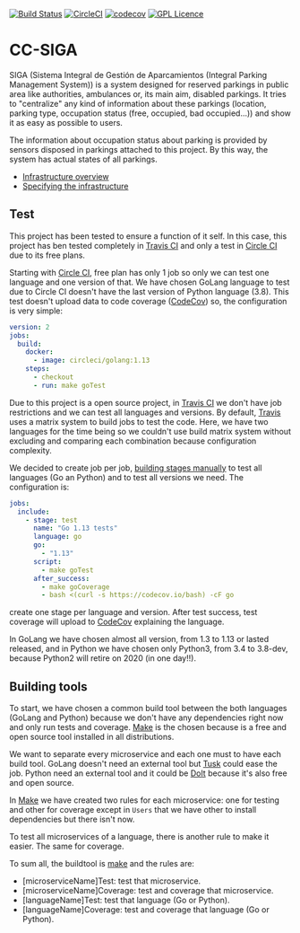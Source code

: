 [![Build Status](https://travis-ci.org/kcobos/CC-SIGA.svg?branch=master)](https://travis-ci.org/kcobos/CC-SIGA)
[![CircleCI](https://circleci.com/gh/kcobos/CC-SIGA.svg?style=svg)](https://circleci.com/gh/kcobos/CC-SIGA)
[![codecov](https://codecov.io/gh/kcobos/CC-SIGA/branch/master/graph/badge.svg)](https://codecov.io/gh/kcobos/CC-SIGA)
[![GPL Licence](https://badges.frapsoft.com/os/gpl/gpl.png?v=103)](https://opensource.org/licenses/GPL-3.0/)

# CC-SIGA
SIGA (Sistema Integral de Gestión de Aparcamientos (Integral Parking Management System)) is a system designed for reserved parkings in public area like authorities, ambulances or, its main aim, disabled parkings. It tries to "centralize" any kind of information about these parkings (location, parking type, occupation status (free, occupied, bad occupied...)) and show it as easy as possible to users.

The information about occupation status about parking is provided by sensors disposed in parkings attached to this project. By this way, the system has actual states of all parkings.


* [Infrastructure overview](./docs/index.md#infrastructure-overview)
* [Specifying the infrastructure](./docs/index.md#specifying-the-infrastructure)


## Test
This project has been tested to ensure a function of it self. In this case, this project has ben tested completely in [Travis CI](https://travis-ci.org/kcobos/CC-SIGA) and only a test in [Circle CI](https://circleci.com/gh/kcobos/CC-SIGA) due to its free plans.

Starting with [Circle CI](https://circleci.com/gh/kcobos/CC-SIGA), free plan has only 1 job so only we can test one language and one version of that. We have chosen GoLang language to test due to Circle CI doesn't have the last version of Python language (3.8). This test doesn't upload data to code coverage ([CodeCov](https://codecov.io/gh/kcobos/CC-SIGA)) so, the configuration is very simple:

``` yml
version: 2
jobs:
  build:
    docker: 
      - image: circleci/golang:1.13
    steps: 
      - checkout 
      - run: make goTest
```

Due to this project is a open source project, in [Travis CI](https://travis-ci.org/kcobos/CC-SIGA) we don't have job restrictions and we can test all languages and versions. By default, [Travis](https://docs.travis-ci.com/user/build-matrix/) uses a matrix system to build jobs to test the code. Here, we have two languages for the time being so we couldn't use build matrix system without excluding and comparing each combination because configuration complexity.

We decided to create job per job, [building stages manually](https://docs.travis-ci.com/user/build-stages/) to test all languages (Go an Python) and to test all versions we need. The configuration is:

``` yml
jobs:
  include:
    - stage: test
      name: "Go 1.13 tests"
      language: go
      go:
        - "1.13"
      script:
        - make goTest
      after_success:
        - make goCoverage
        - bash <(curl -s https://codecov.io/bash) -cF go
```
create one stage per language and version. After test success, test coverage will upload to [CodeCov](https://codecov.io/gh/kcobos/CC-SIGA) explaining the language.

In GoLang we have chosen almost all version, from 1.3 to 1.13 or lasted released, and in Python we have chosen only Python3, from 3.4 to 3.8-dev, because Python2 will retire on 2020 (in one day!!).


## Building tools
To start, we have chosen a common build tool between the both languages (GoLang and Python) because we don't have any dependencies right now and only run tests and coverage. [Make](https://www.gnu.org/software/make/) is the chosen because is a free and open source tool installed in all distributions.

We want to separate every microservice and each one must to have each build tool. GoLang doesn't need an external tool but [Tusk](https://github.com/rliebz/tusk) could ease the job. Python need an external tool and it could be [DoIt](https://pydoit.org/) because it's also free and open source.

In [Make](Makefile) we have created two rules for each microservice: one for testing and other for coverage except in `Users` that we have other to install dependencies but there isn't now. 

To test all microservices of a language, there is another rule to make it easier. The same for coverage.

To sum all, the buildtool is [make](https://www.gnu.org/software/make/) and the rules are:
 * [microserviceName]Test: test that microservice.
 * [microserviceName]Coverage: test and coverage that microservice.
 * [languageName]Test: test that language (Go or Python).
 * [languageName]Coverage: test and coverage that language (Go or Python).
